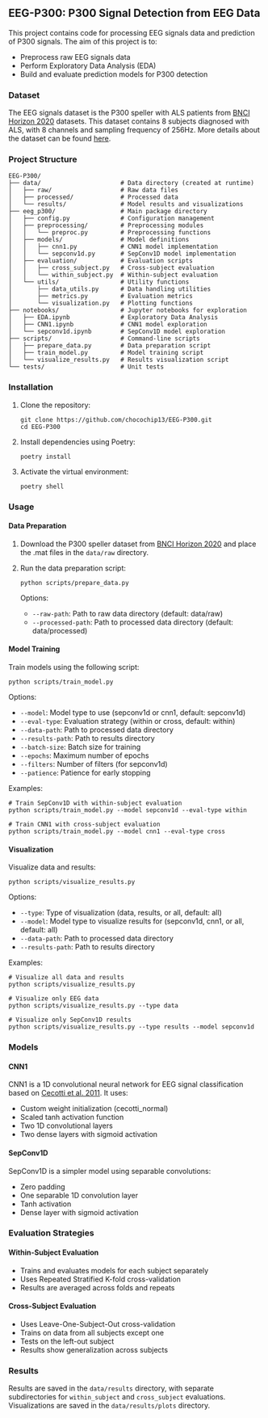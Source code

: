## EEG-P300: P300 Signal Detection from EEG Data

This project contains code for processing EEG signals data and prediction of P300 signals. The aim of this project is to:

* Preprocess raw EEG signals data
* Perform Exploratory Data Analysis (EDA)
* Build and evaluate prediction models for P300 detection

### Dataset

The EEG signals dataset is the P300 speller with ALS patients from [BNCI Horizon 2020](http://bnci-horizon-2020.eu/database/data-sets) datasets. 
This dataset contains 8 subjects diagnosed with ALS, with 8 channels and sampling frequency of 256Hz.
More details about the dataset can be found [here](https://lampx.tugraz.at/~bci/database/008-2014/description.pdf).

### Project Structure

```
EEG-P300/
├── data/                      # Data directory (created at runtime)
│   ├── raw/                   # Raw data files
│   ├── processed/             # Processed data
│   └── results/               # Model results and visualizations
├── eeg_p300/                  # Main package directory
│   ├── config.py              # Configuration management
│   ├── preprocessing/         # Preprocessing modules
│   │   └── preproc.py         # Preprocessing functions
│   ├── models/                # Model definitions
│   │   ├── cnn1.py            # CNN1 model implementation
│   │   └── sepconv1d.py       # SepConv1D model implementation
│   ├── evaluation/            # Evaluation scripts
│   │   ├── cross_subject.py   # Cross-subject evaluation
│   │   └── within_subject.py  # Within-subject evaluation
│   └── utils/                 # Utility functions
│       ├── data_utils.py      # Data handling utilities
│       ├── metrics.py         # Evaluation metrics
│       └── visualization.py   # Plotting functions
├── notebooks/                 # Jupyter notebooks for exploration
│   ├── EDA.ipynb              # Exploratory Data Analysis
│   ├── CNN1.ipynb             # CNN1 model exploration
│   └── sepconv1d.ipynb        # SepConv1D model exploration
├── scripts/                   # Command-line scripts
│   ├── prepare_data.py        # Data preparation script
│   ├── train_model.py         # Model training script
│   └── visualize_results.py   # Results visualization script
└── tests/                     # Unit tests
```

### Installation

1. Clone the repository:
   ```
   git clone https://github.com/chocochip13/EEG-P300.git
   cd EEG-P300
   ```

2. Install dependencies using Poetry:
   ```
   poetry install
   ```

3. Activate the virtual environment:
   ```
   poetry shell
   ```

### Usage

#### Data Preparation

1. Download the P300 speller dataset from [BNCI Horizon 2020](http://bnci-horizon-2020.eu/database/data-sets) and place the .mat files in the `data/raw` directory.

2. Run the data preparation script:
   ```
   python scripts/prepare_data.py
   ```

   Options:
   - `--raw-path`: Path to raw data directory (default: data/raw)
   - `--processed-path`: Path to processed data directory (default: data/processed)

#### Model Training

Train models using the following script:
```
python scripts/train_model.py
```

Options:
- `--model`: Model type to use (sepconv1d or cnn1, default: sepconv1d)
- `--eval-type`: Evaluation strategy (within or cross, default: within)
- `--data-path`: Path to processed data directory
- `--results-path`: Path to results directory
- `--batch-size`: Batch size for training
- `--epochs`: Maximum number of epochs
- `--filters`: Number of filters (for sepconv1d)
- `--patience`: Patience for early stopping

Examples:
```
# Train SepConv1D with within-subject evaluation
python scripts/train_model.py --model sepconv1d --eval-type within

# Train CNN1 with cross-subject evaluation
python scripts/train_model.py --model cnn1 --eval-type cross
```

#### Visualization

Visualize data and results:
```
python scripts/visualize_results.py
```

Options:
- `--type`: Type of visualization (data, results, or all, default: all)
- `--model`: Model type to visualize results for (sepconv1d, cnn1, or all, default: all)
- `--data-path`: Path to processed data directory
- `--results-path`: Path to results directory

Examples:
```
# Visualize all data and results
python scripts/visualize_results.py

# Visualize only EEG data
python scripts/visualize_results.py --type data

# Visualize only SepConv1D results
python scripts/visualize_results.py --type results --model sepconv1d
```

### Models

#### CNN1

CNN1 is a 1D convolutional neural network for EEG signal classification based on [Cecotti et al. 2011](https://ieeexplore.ieee.org/document/5492691). It uses:
- Custom weight initialization (cecotti_normal)
- Scaled tanh activation function
- Two 1D convolutional layers
- Two dense layers with sigmoid activation

#### SepConv1D

SepConv1D is a simpler model using separable convolutions:
- Zero padding
- One separable 1D convolution layer
- Tanh activation
- Dense layer with sigmoid activation

### Evaluation Strategies

#### Within-Subject Evaluation

- Trains and evaluates models for each subject separately
- Uses Repeated Stratified K-fold cross-validation
- Results are averaged across folds and repeats

#### Cross-Subject Evaluation

- Uses Leave-One-Subject-Out cross-validation
- Trains on data from all subjects except one
- Tests on the left-out subject
- Results show generalization across subjects

### Results

Results are saved in the `data/results` directory, with separate subdirectories for `within_subject` and `cross_subject` evaluations. Visualizations are saved in the `data/results/plots` directory.


